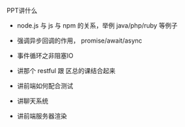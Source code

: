 PPT讲什么

* node.js 与 js 与 npm 的关系，举例 java/php/ruby 等例子
* 强调异步回调的作用， promise/await/async
* 事件循环之非阻塞IO

* 讲那个 restful 跟 区总的课结合起来
* 讲前端如何配合测试
* 讲聊天系统
* 讲前端服务器渲染